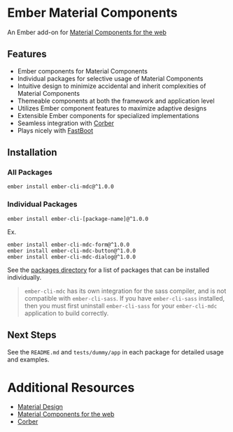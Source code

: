 Ember Material Components
=========================

An Ember add-on for [Material Components for the web](https://github.com/material-components/material-components-web/)

Features
------------

* Ember components for Material Components
* Individual packages for selective usage of Material Components
* Intuitive design to minimize accidental and inherit complexities of Material Components
* Themeable components at both the framework and application level
* Utilizes Ember component features to maximize adaptive designs
* Extensible Ember components for specialized implementations
* Seamless integration with [Corber](http://corber.io/)
* Plays nicely with [FastBoot](https://github.com/ember-fastboot/fastboot)

Installation
------------

### All Packages

    ember install ember-cli-mdc@^1.0.0
    
### Individual Packages

    ember install ember-cli-[package-name]@^1.0.0

Ex.    
    
    ember install ember-cli-mdc-form@^1.0.0
    ember install ember-cli-mdc-button@^1.0.0
    ember install ember-cli-mdc-dialog@^1.0.0
    
See the [packages directory](https://github.com/onehilltech/ember-cli-mdc/tree/master/packages) for a 
list of packages that can be installed individually.

> `ember-cli-mdc` has its own integration for the sass compiler, and is not compatible with
> `ember-cli-sass`. If you have `ember-cli-sass` installed, then you must first uninstall 
> `ember-cli-sass` for your `ember-cli-mdc` application to build correctly.

Next Steps
----------

See the `README.md` and `tests/dummy/app` in each package for detailed usage 
and examples.

Additional Resources
====================

* [Material Design](https://www.material.io/)
* [Material Components for the web](https://github.com/material-components/material-components-web/)
* [Corber](http://corber.io/)
